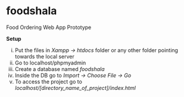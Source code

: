 # foodshala
Food Ordering Web App Prototype
<p><b>Setup</b><br>
 <ol type='i'> 
  <li>Put the files in <i> Xampp -> htdocs</i> folder or any other folder pointing towards the local server
  <li>Go to localhost/phpmyadmin
  <li>Create a database named <i>foodshala</i>
  <li>Inside the DB go to <i>Import -> Choose File -> Go </i>
   <li>To access the project go to <i>localhost/[directory_name_of_project]/index.html</i>
</ol>
</p>
